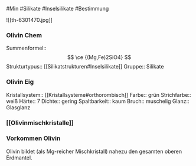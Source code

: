 #Min #Silikate #Inselsilikate #Bestimmung 

![[th-6301470.jpg]]

### Olivin Chem

Summenformel:: $$ \ce {(Mg,Fe)2SiO4} $$
Strukturtypus:: [[Silikatstrukturen#Inselsilikate]]
Gruppe:: Silikate
<!--ID: 1705934303185-->


### Olivin Eig

Kristallsystem:: [[Kristallsysteme#orthorombisch]]
Farbe:: grün
Strichfarbe:: weiß
Härte:: 7
Dichte:: gering
Spaltbarkeit:: kaum
Bruch:: muschelig
Glanz:: Glasglanz
<!--ID: 1705934303190-->


### [[Olivinmischkristalle]]

### Vorkommen Olivin

Olivin bildet (als Mg-reicher Mischkristall) nahezu den gesamten oberen Erdmantel.
<!--ID: 1705934303194-->
